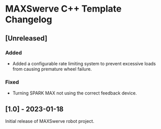 # MAXSwerve C++ Template Changelog

## [Unreleased]

### Added

- Added a configurable rate limiting system to prevent excessive loads from causing premature wheel failure.

### Fixed

- Turning SPARK MAX not using the correct feedback device.

## [1.0] - 2023-01-18

Initial release of MAXSwerve robot project.
